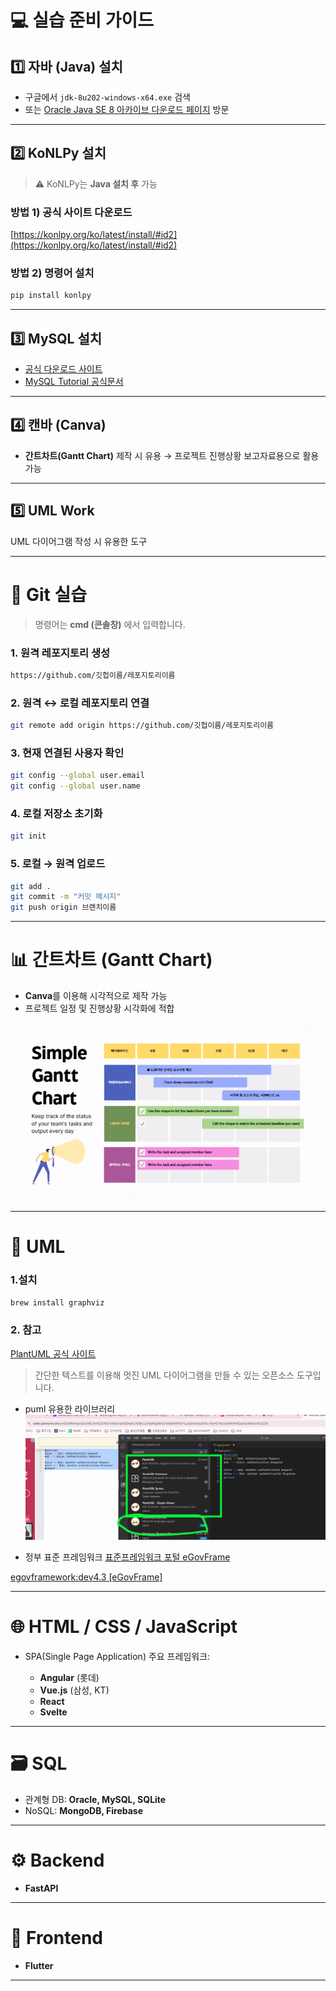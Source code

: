 # 💻 실습 준비 가이드

## 1️⃣ 자바 (Java) 설치

* 구글에서 `jdk-8u202-windows-x64.exe` 검색
* 또는 [Oracle Java SE 8 아카이브 다운로드 페이지](https://www.oracle.com/kr/java/technologies/javase/javase8-archive-downloads.html) 방문

---

## 2️⃣ KoNLPy 설치

> ⚠️ KoNLPy는 **Java 설치 후** 가능

### 방법 1) 공식 사이트 다운로드

[https://konlpy.org/ko/latest/install/#id2](https://konlpy.org/ko/latest/install/#id2)

### 방법 2) 명령어 설치

```bash
pip install konlpy
```

---

## 3️⃣ MySQL 설치

* [공식 다운로드 사이트](https://www.mysql.com/)
* [MySQL Tutorial 공식문서](https://www.mysqltutorial.org/)

---

## 4️⃣ 캔바 (Canva)

* **간트차트(Gantt Chart)** 제작 시 유용
  → 프로젝트 진행상황 보고자료용으로 활용 가능

---

## 5️⃣ UML Work

UML 다이어그램 작성 시 유용한 도구

---

# 🧭 Git 실습

> 명령어는 **cmd (콘솔창)** 에서 입력합니다.

### 1. 원격 레포지토리 생성

```bash
https://github.com/깃헙이름/레포지토리이름
```

### 2. 원격 ↔ 로컬 레포지토리 연결

```bash
git remote add origin https://github.com/깃헙이름/레포지토리이름
```

### 3. 현재 연결된 사용자 확인

```bash
git config --global user.email
git config --global user.name
```

### 4. 로컬 저장소 초기화

```bash
git init
```

### 5. 로컬 → 원격 업로드

```bash
git add .
git commit -m "커밋 메시지"
git push origin 브랜치이름
```

---

# 📊 간트차트 (Gantt Chart)

* **Canva**를 이용해 시각적으로 제작 가능
* 프로젝트 일정 및 진행상황 시각화에 적합

![간트차트 예시](src/gantt_chart.png)

---

# 🧩 UML

### 1.설치

```bash
brew install graphviz
```

### 2. 참고

[PlantUML 공식 사이트](https://plantuml.com/ko/)

> 간단한 텍스트를 이용해 멋진 UML 다이어그램을 만들 수 있는 오픈소스 도구입니다.

- puml 유용한 라이브러리
![UML 예시](src/puml.png)

- 정부 표준 프레임워크
[표준프레임워크 포털 eGovFrame](https://www.egovframe.go.kr/home/main.do)

[egovframework:dev4.3    [eGovFrame]](https://www.egovframe.go.kr/wiki/doku.php?id=egovframework:dev4.3)



---

# 🌐 HTML / CSS / JavaScript

* SPA(Single Page Application) 주요 프레임워크:

  * **Angular** (롯데)
  * **Vue.js** (삼성, KT)
  * **React**
  * **Svelte**

---

# 🗃️ SQL

* 관계형 DB: **Oracle, MySQL, SQLite**
* NoSQL: **MongoDB, Firebase**

---

# ⚙️ Backend

* **FastAPI**

---

# 🎨 Frontend

* **Flutter**

---
